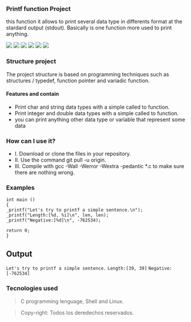 ### Printf function Project

this function it allows to print several data type in differents format at the stardard output (stdout). Basically is one function more used to print anything.

![](https://img.shields.io/badge/Contributor-1-yellow) ![](https://img.shields.io/badge/Prinf%20Function-C%20lenguaje-violet) ![](https://img.shields.io/badge/Project%20__printf-Holberton_School-red) ![](https://img.shields.io/badge/Victor%20Zuluaga-Cristina%20Rueda-blue) ![](https://img.shields.io/badge/Shell-Linux-black) ![](https://img.shields.io/badge/bash-Linux-black)

### Structure project 

The project structure is based on programming techniques such as structures / typedef, function pointer and variadic function.

#### Features and contain

- Print char and string data types with a simple called to function.
- Print integer and double data types with a simple called to function.
- you can print anything other data type or variable that represent some data

### How can I use it?

- I. Download or clone the files in your repository.
- II. Use the command git pull -u origin. 
- III. Compile with gcc -Wall -Werror -Wextra -pedantic *.c to make sure there are nothing wrong.

### Examples

    int main ()
	{
	_printf("Let's try to printf a simple sentence.\n");
	_printf("Length:[%d, %i]\n", len, len);
	_printf("Negative:[%d]\n", -762534);

	return 0;
	}

## Output

`Let's try to printf a simple sentence.`
`Length:[39, 39]`
`Negative:[-762534]`

### Tecnologies used

> C programming lenguage, Shell and Linux.

> Copy-right: Todos los deredechos reservados.
